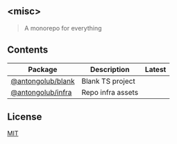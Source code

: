 ## &lt;misc&gt;
> A monorepo for everything

## Contents
| Package | Description | Latest |
|---------|-------------|--------|
| [@antongolub/blank](./packages/blank) | Blank TS project |  |
| [@antongolub/infra](./packages/infra) | Repo infra assets |  |

## License
[MIT](./LICENSE)
